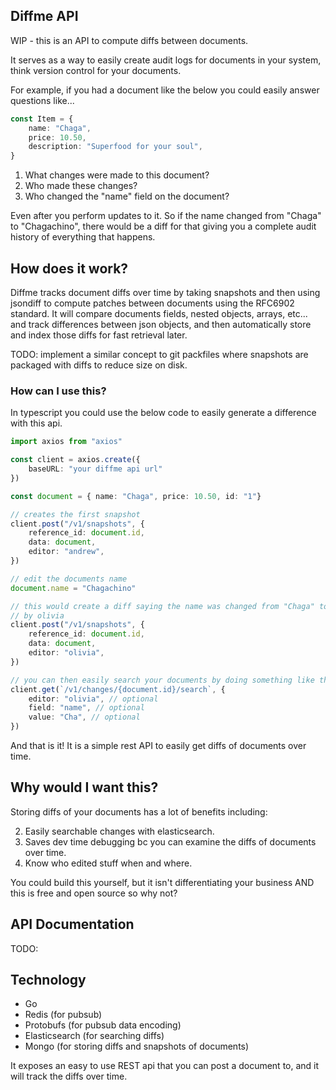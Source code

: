 ## Diffme API

WIP - this is an API to compute diffs between documents. 

It serves as a way to easily create audit logs for documents in your system, 
think version control for your documents. 

For example, if you had a document like the below you could easily answer questions like...

```typescript
const Item = {
    name: "Chaga",
    price: 10.50,
    description: "Superfood for your soul",
}
```

1. What changes were made to this document?
2. Who made these changes?
3. Who changed the "name" field on the document?

Even after you perform updates to it. So if the name changed from "Chaga" to "Chagachino", there would be a diff for that giving 
you a complete audit history of everything that happens.

## How does it work?

Diffme tracks document diffs over time by taking snapshots and then using jsondiff to compute patches between documents using the RFC6902 standard. 
It will compare documents fields, nested objects, arrays, etc... and track differences between json objects, and then automatically store 
and index those diffs for fast retrieval later.

TODO: implement a similar concept to git packfiles where snapshots are packaged with diffs to reduce size on disk.

### How can I use this?

In typescript you could use the below code to easily generate a difference with this api.

```typescript
import axios from "axios"

const client = axios.create({
    baseURL: "your diffme api url"
})

const document = { name: "Chaga", price: 10.50, id: "1"}

// creates the first snapshot
client.post("/v1/snapshots", {
    reference_id: document.id,
    data: document,
    editor: "andrew",
})

// edit the documents name
document.name = "Chagachino"

// this would create a diff saying the name was changed from "Chaga" to "Chagachino"
// by olivia
client.post("/v1/snapshots", {
    reference_id: document.id,
    data: document,
    editor: "olivia",
}) 

// you can then easily search your documents by doing something like this...
client.get(`/v1/changes/{document.id}/search`, {
    editor: "olivia", // optional
    field: "name", // optional
    value: "Cha", // optional
})
```

And that is it! It is a simple rest API to easily get diffs of documents over time.

## Why would I want this?

Storing diffs of your documents has a lot of benefits including:

2. Easily searchable changes with elasticsearch.
3. Saves dev time debugging bc you can examine the diffs of documents over time.
4. Know who edited stuff when and where.

You could build this yourself, but it isn't differentiating your business AND this is free and open source so why not?

## API Documentation

TODO:

## Technology

- Go
- Redis (for pubsub)
- Protobufs (for pubsub data encoding)
- Elasticsearch (for searching diffs)
- Mongo (for storing diffs and snapshots of documents)

It exposes an easy to use REST api that you can post a document to, and it will track the diffs over time.



